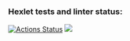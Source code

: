 ### Hexlet tests and linter status:
[![Actions Status](https://github.com/nastyaveli/php-project-45/actions/workflows/hexlet-check.yml/badge.svg)](https://github.com/nastyaveli/php-project-45/actions)
<a href="https://codeclimate.com/github/nastyaveli/php-project-45/maintainability"><img src="https://api.codeclimate.com/v1/badges/514269b10e087e4494be/maintainability" /></a>
